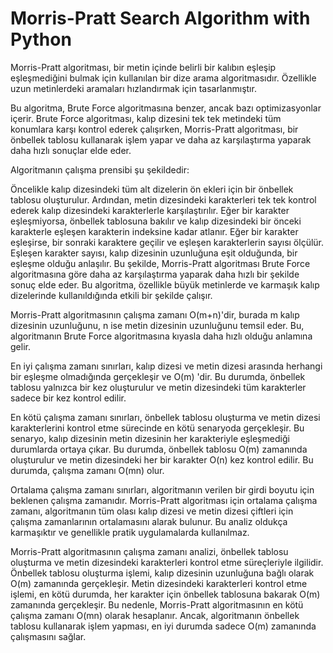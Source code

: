 # Morris-Pratt Search Algorithm with Python

Morris-Pratt algoritması, bir metin içinde belirli bir kalıbın eşleşip eşleşmediğini bulmak için kullanılan bir dize arama algoritmasıdır. Özellikle uzun metinlerdeki aramaları hızlandırmak için tasarlanmıştır.

Bu algoritma, Brute Force algoritmasına benzer, ancak bazı optimizasyonlar içerir. Brute Force algoritması, kalıp dizesini tek tek metindeki tüm konumlara karşı kontrol ederek çalışırken, Morris-Pratt algoritması, bir önbellek tablosu kullanarak işlem yapar ve daha az karşılaştırma yaparak daha hızlı sonuçlar elde eder.

Algoritmanın çalışma prensibi şu şekildedir:

Öncelikle kalıp dizesindeki tüm alt dizelerin ön ekleri için bir önbellek tablosu oluşturulur.
Ardından, metin dizesindeki karakterleri tek tek kontrol ederek kalıp dizesindeki karakterlerle karşılaştırılır.
Eğer bir karakter eşleşmiyorsa, önbellek tablosuna bakılır ve kalıp dizesindeki bir önceki karakterle eşleşen karakterin indeksine kadar atlanır.
Eğer bir karakter eşleşirse, bir sonraki karaktere geçilir ve eşleşen karakterlerin sayısı ölçülür. Eşleşen karakter sayısı, kalıp dizesinin uzunluğuna eşit olduğunda, bir eşleşme olduğu anlaşılır.
Bu şekilde, Morris-Pratt algoritması Brute Force algoritmasına göre daha az karşılaştırma yaparak daha hızlı bir şekilde sonuç elde eder. Bu algoritma, özellikle büyük metinlerde ve karmaşık kalıp dizelerinde kullanıldığında etkili bir şekilde çalışır.

Morris-Pratt algoritmasının çalışma zamanı O(m+n)'dir, burada m kalıp dizesinin uzunluğunu, n ise metin dizesinin uzunluğunu temsil eder. Bu, algoritmanın Brute Force algoritmasına kıyasla daha hızlı olduğu anlamına gelir.

En iyi çalışma zamanı sınırları, kalıp dizesi ve metin dizesi arasında herhangi bir eşleşme olmadığında gerçekleşir ve O(m) 'dir. Bu durumda, önbellek tablosu yalnızca bir kez oluşturulur ve metin dizesindeki tüm karakterler sadece bir kez kontrol edilir.

En kötü çalışma zamanı sınırları, önbellek tablosu oluşturma ve metin dizesi karakterlerini kontrol etme sürecinde en kötü senaryoda gerçekleşir. Bu senaryo, kalıp dizesinin metin dizesinin her karakteriyle eşleşmediği durumlarda ortaya çıkar. Bu durumda, önbellek tablosu O(m) zamanında oluşturulur ve metin dizesindeki her bir karakter O(n) kez kontrol edilir. Bu durumda, çalışma zamanı O(mn) olur.

Ortalama çalışma zamanı sınırları, algoritmanın verilen bir girdi boyutu için beklenen çalışma zamanıdır. Morris-Pratt algoritması için ortalama çalışma zamanı, algoritmanın tüm olası kalıp dizesi ve metin dizesi çiftleri için çalışma zamanlarının ortalamasını alarak bulunur. Bu analiz oldukça karmaşıktır ve genellikle pratik uygulamalarda kullanılmaz.

Morris-Pratt algoritmasının çalışma zamanı analizi, önbellek tablosu oluşturma ve metin dizesindeki karakterleri kontrol etme süreçleriyle ilgilidir. Önbellek tablosu oluşturma işlemi, kalıp dizesinin uzunluğuna bağlı olarak O(m) zamanında gerçekleşir. Metin dizesindeki karakterleri kontrol etme işlemi, en kötü durumda, her karakter için önbellek tablosuna bakarak O(m) zamanında gerçekleşir. Bu nedenle, Morris-Pratt algoritmasının en kötü çalışma zamanı O(mn) olarak hesaplanır. Ancak, algoritmanın önbellek tablosu kullanarak işlem yapması, en iyi durumda sadece O(m) zamanında çalışmasını sağlar.


